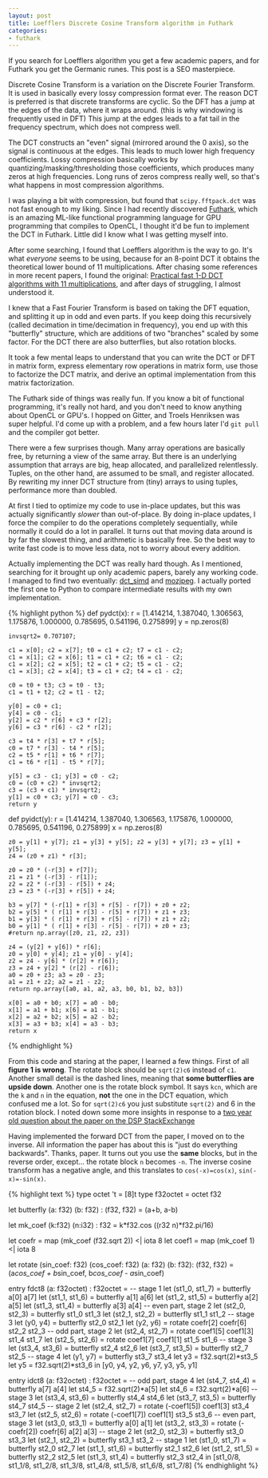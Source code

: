 ```yaml
---
layout: post
title: Loefflers Discrete Cosine Transform algorithm in Futhark
categories:
- futhark
---
```


If you search for Loefflers algorithm you get a few academic papers, and for Futhark you get the Germanic runes. This post is a SEO masterpiece.

Discrete Cosine Transform is a variation on the Discrete Fourier Transform. It is used in basically every lossy compression format ever. The reason DCT is preferred is that discrete transforms are cyclic. So the DFT has a jump at the edges of the data, where it wraps around. (this is why windowing is frequently used in DFT) This jump at the edges leads to a fat tail in the frequency spectrum, which does not compress well.

The DCT constructs an "even" signal (mirrored around the 0 axis), so the signal is continuous at the edges. This leads to much lower high frequency coefficients. Lossy compression basically works by quantizing/masking/thresholding those coefficients, which produces many zeros at high frequencies. Long runs of zeros compress really well, so that's what happens in most compression algorithms.

I was playing a bit with compression, but found that `scipy.fftpack.dct` was not fast enough to my liking. Since I had recently discovered [Futhark](https://futhark-lang.org/), which is an amazing ML-like functional programming language for GPU programming that compiles to OpenCL, I thought it'd be fun to implement the DCT in Futhark. Little did I know what I was getting myself into.

After some searching, I found that Loefflers algorithm is the way to go. It's what *everyone* seems to be using, because for an 8-point DCT it obtains the theoretical lower bound of 11 multiplications. After chasing some references in more recent papers, I found the original: [Practical fast 1-D DCT algorithms with 11 multiplications](http://citeseerx.ist.psu.edu/viewdoc/download?doi=10.1.1.463.3353&rep=rep1&type=pdf), and after days of struggling, I almost understood it.

I knew that a Fast Fourier Transform is based on taking the DFT equation, and splitting it up in odd and even parts. If you keep doing this recursively (called decimation in time/decimation in frequency), you end up with this "butterfly" structure, which are additions of two "branches" scaled by some factor. For the DCT there are also butterflies, but also rotation blocks.

It took a few mental leaps to understand that you can write the DCT or DFT in matrix form, express elementary row operations in matrix form, use those to factorize the DCT matrix, and derive an optimal implementation from this matrix factorization.

The Futhark side of things was really fun. If you know a bit of functional programming, it's really not hard, and you don't need to know anything about OpenCL or GPU's. I hopped on Gitter, and Troels Henriksen was super helpful. I'd come up with a problem, and a few hours later I'd `git pull` and the compiler got better.

There were a few surprises though. Many array operations are basically free, by returning a view of the same array. But there is an underlying assumption that arrays are big, heap allocated, and parallelized relentlessly. Tuples, on the other hand, are assumed to be small, and register allocated. By rewriting my inner DCT structure from (tiny) arrays to using tuples, performance more than doubled.

At first I tied to optimize my code to use in-place updates, but this was actually significantly *slower* than out-of-place. By doing in-place updates, I force the compiler to do the operations completely sequentially, while normally it could do a lot in parallel. It turns out that moving data around is by far the slowest thing, and arithmetic is basically free. So the best way to write fast code is to move less data, not to worry about every addition.

Actually implementing the DCT was really hard though. As I mentioned, searching for it brought up only academic papers, barely any working code. I managed to find two eventually: [dct_simd](https://github.com/norishigefukushima/dct_simd/blob/master/dct/dct8x8_simd.cpp) and [mozjpeg](https://github.com/mozilla/mozjpeg). I actually ported the first one to Python to compare intermediate results with my own implementation.

{% highlight python %}
def pydct(x):
    r = [1.414214, 1.387040, 1.306563, 1.175876, 1.000000, 0.785695, 0.541196, 0.275899]
    y = np.zeros(8)

    invsqrt2= 0.707107;

    c1 = x[0]; c2 = x[7]; t0 = c1 + c2; t7 = c1 - c2;
    c1 = x[1]; c2 = x[6]; t1 = c1 + c2; t6 = c1 - c2;
    c1 = x[2]; c2 = x[5]; t2 = c1 + c2; t5 = c1 - c2;
    c1 = x[3]; c2 = x[4]; t3 = c1 + c2; t4 = c1 - c2;

    c0 = t0 + t3; c3 = t0 - t3;
    c1 = t1 + t2; c2 = t1 - t2;

    y[0] = c0 + c1;
    y[4] = c0 - c1;
    y[2] = c2 * r[6] + c3 * r[2];
    y[6] = c3 * r[6] - c2 * r[2];

    c3 = t4 * r[3] + t7 * r[5];
    c0 = t7 * r[3] - t4 * r[5];
    c2 = t5 * r[1] + t6 * r[7];
    c1 = t6 * r[1] - t5 * r[7];

    y[5] = c3 - c1; y[3] = c0 - c2;
    c0 = (c0 + c2) * invsqrt2;
    c3 = (c3 + c1) * invsqrt2;
    y[1] = c0 + c3; y[7] = c0 - c3;
    return y

def pyidct(y):
    r = [1.414214, 1.387040, 1.306563, 1.175876, 1.000000, 0.785695, 0.541196, 0.275899]
    x = np.zeros(8)
    
    z0 = y[1] + y[7]; z1 = y[3] + y[5]; z2 = y[3] + y[7]; z3 = y[1] + y[5];
    z4 = (z0 + z1) * r[3];

    z0 = z0 * (-r[3] + r[7]);
    z1 = z1 * (-r[3] - r[1]);
    z2 = z2 * (-r[3] - r[5]) + z4;
    z3 = z3 * (-r[3] + r[5]) + z4;

    b3 = y[7] * (-r[1] + r[3] + r[5] - r[7]) + z0 + z2;
    b2 = y[5] * ( r[1] + r[3] - r[5] + r[7]) + z1 + z3;
    b1 = y[3] * ( r[1] + r[3] + r[5] - r[7]) + z1 + z2;
    b0 = y[1] * ( r[1] + r[3] - r[5] - r[7]) + z0 + z3;
    #return np.array([z0, z1, z2, z3])

    z4 = (y[2] + y[6]) * r[6];
    z0 = y[0] + y[4]; z1 = y[0] - y[4];
    z2 = z4 - y[6] * (r[2] + r[6]);
    z3 = z4 + y[2] * (r[2] - r[6]);
    a0 = z0 + z3; a3 = z0 - z3;
    a1 = z1 + z2; a2 = z1 - z2;
    return np.array([a0, a1, a2, a3, b0, b1, b2, b3])

    x[0] = a0 + b0; x[7] = a0 - b0;
    x[1] = a1 + b1; x[6] = a1 - b1;
    x[2] = a2 + b2; x[5] = a2 - b2;
    x[3] = a3 + b3; x[4] = a3 - b3;
    return x
{% endhighlight %}

From this code and staring at the paper, I learned a few things. First of all **figure 1 is wrong**. The rotate block should be `sqrt(2)c6` instead of `c1`. Another small detail is the dashed lines, meaning that **some butterflies are upside down**. Another one is the rotate block symbol. It says `kcn`, which are the `k` and `n` in the equation, **not** the one in the DCT equation, which confused me a lot. So for `sqrt(2)c6` you just substitute `sqrt(2)` and 6 in the rotation block. I noted down some more insights in response to a [two year old question about the paper on the DSP StackExchange](https://dsp.stackexchange.com/questions/28209/fast-dct-implementation/50223#50223)

Having implemented the forward DCT from the paper, I moved on to the inverse. All information the paper has about this is "just do everything backwards". Thanks, paper. It turns out you use the **same** blocks, but in the reverse order, except... the rotate block `n` becomes `-n`. The inverse cosine transform has a negative angle, and this translates to `cos(-x)=cos(x)`, `sin(-x)=-sin(x)`.

{% highlight text %}
type octet 't = [8]t
type f32octet = octet f32

let butterfly (a: f32) (b: f32) : (f32, f32) =
  (a+b, a-b)

let mk_coef (k:f32) (n:i32) : f32 =
  k*f32.cos ((r32 n)*f32.pi/16)

let coefr = map (mk_coef (f32.sqrt 2)) <| iota 8
let coef1 = map (mk_coef 1) <| iota 8

let rotate (sin_coef: f32) (cos_coef: f32) (a: f32) (b: f32): (f32, f32) =
  (a*cos_coef + b*sin_coef,
   b*cos_coef - a*sin_coef)

entry fdct8 (a: f32octet) : f32octet  =
  -- stage 1
  let (st1_0, st1_7) = butterfly a[0] a[7]
  let (st1_1, st1_6) = butterfly a[1] a[6]
  let (st1_2, st1_5) = butterfly a[2] a[5]
  let (st1_3, st1_4) = butterfly a[3] a[4]
  -- even part, stage 2
  let (st2_0, st2_3) = butterfly st1_0 st1_3
  let (st2_1, st2_2) = butterfly st1_1 st1_2
  -- stage 3
  let (y0, y4)   = butterfly st2_0 st2_1
  let (y2, y6)   = rotate coefr[2] coefr[6] st2_2 st2_3
  -- odd part, stage 2
  let (st2_4, st2_7)   = rotate coef1[5] coef1[3] st1_4 st1_7
  let (st2_5, st2_6)   = rotate coef1[7] coef1[1] st1_5 st1_6
  -- stage 3
  let (st3_4, st3_6)   = butterfly st2_4 st2_6
  let (st3_7, st3_5)   = butterfly st2_7 st2_5
  -- stage 4
  let (y1, y7)   = butterfly st3_7 st3_4
  let y3  = f32.sqrt(2)*st3_5
  let y5  = f32.sqrt(2)*st3_6
  in [y0, y4, y2, y6, y7, y3, y5, y1]


entry idct8 (a: f32octet) : f32octet  =
  -- odd part, stage 4
  let (st4_7, st4_4)   = butterfly a[7] a[4]
  let st4_5 = f32.sqrt(2)*a[5]
  let st4_6 = f32.sqrt(2)*a[6]
  -- stage 3
  let (st3_4, st3_6)   = butterfly st4_4 st4_6
  let (st3_7, st3_5)   = butterfly st4_7 st4_5
  -- stage 2
  let (st2_4, st2_7)   = rotate (-coef1[5]) coef1[3] st3_4 st3_7
  let (st2_5, st2_6)   = rotate (-coef1[7]) coef1[1] st3_5 st3_6
  -- even part, stage 3
  let (st3_0, st3_1)   = butterfly a[0] a[1]
  let (st3_2, st3_3)   = rotate (-coefr[2]) coefr[6] a[2] a[3]
  -- stage 2
  let (st2_0, st2_3) = butterfly st3_0 st3_3
  let (st2_1, st2_2) = butterfly st3_1 st3_2
  -- stage 1
  let (st1_0, st1_7) = butterfly st2_0 st2_7
  let (st1_1, st1_6) = butterfly st2_1 st2_6
  let (st1_2, st1_5) = butterfly st2_2 st2_5
  let (st1_3, st1_4) = butterfly st2_3 st2_4
  in [st1_0/8, st1_1/8, st1_2/8, st1_3/8, st1_4/8, st1_5/8, st1_6/8, st1_7/8]
{% endhighlight %}
